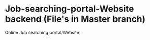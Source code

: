 # Job-searching-portal-Website backend (File's in Master branch)
Online Job searching portal/Website
